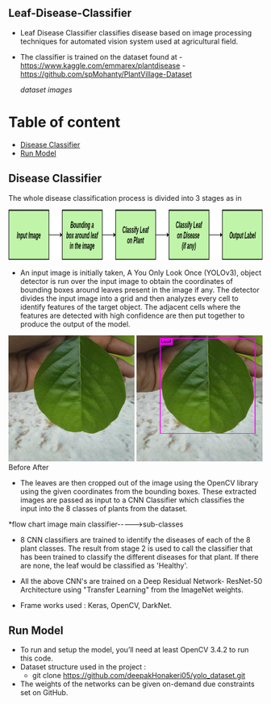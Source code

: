 ## Leaf-Disease-Classifier

* Leaf Disease Classifier classifies disease based on image processing techniques for automated vision system used at agricultural field. 
* The classifier is trained on the dataset found at
      - https://www.kaggle.com/emmarex/plantdisease
      - https://github.com/spMohanty/PlantVillage-Dataset
      
  *dataset images*

# Table of content
- [Disease Classifier](#classifierInfo)
- [Run Model](#runmodel)

## Disease Classifier

The whole disease classification process is divided into 3 stages as in 

<img src="./images/block_diagram.png" width="800" height="100">

- An input image is initially taken, A You Only Look Once (YOLOv3), object detector is run over the input image to obtain the coordinates of bounding boxes around leaves present in the image if any. The detector divides the input image into a grid and then analyzes every cell to identify features of the target object. The adjacent cells where the features are detected with high confidence are then put together to produce the output of the model.

<img src="./images/leaf_before_yolo.jpeg" width="250" height="250"> <img src="./images/leaf_after_yolo.jpeg" width="250" height="250">
   Before                           After

- The leaves are then cropped out of the image using the OpenCV library using the given coordinates from the bounding boxes. These extracted images are passed as input to a CNN Classifier which classifies the input into the 8 classes of plants from the dataset. 

*flow chart image main classifier----->sub-classes
    
- 8 CNN classifiers are trained to identify the diseases of each of the 8 plant classes.  The result from stage 2 is used to call the classifier that has been trained to classify the different diseases for that plant. If there are none, the leaf would be classified as 'Healthy'.

- All the above CNN's are trained on a Deep Residual Network- ResNet-50 Architecture using "Transfer Learning" from the ImageNet weights.

- Frame works used : Keras, OpenCV, DarkNet.

## Run Model

- To run and setup the model, you’ll need at least OpenCV 3.4.2 to run this code.
- Dataset structure used in the project :
     * git clone https://github.com/deepakHonakeri05/yolo_dataset.git
- The weights of the networks can be given on-demand due constraints set on GitHub. 
